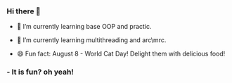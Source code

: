### Hi there 👋

- 🌱 I’m currently learning base OOP and practic.

- 🌱 I’m currently learning multithreading and arc\mrc.

- 😄 Fun fact: August 8 - World Cat Day! Delight them with delicious food!

### - It is fun? oh yeah!
<!--

Here are some ideas to get you started:

- 🔭 I’m currently working on 
- 🌱 I’m currently learning 
- 👯 I’m looking to collaborate on ...
- 🤔 I’m looking for help with ...
- 💬 Ask me about ...
- 📫 How to reach me: ...
- 😄 Pronouns: ...
- ⚡ Fun fact: ...
-->
